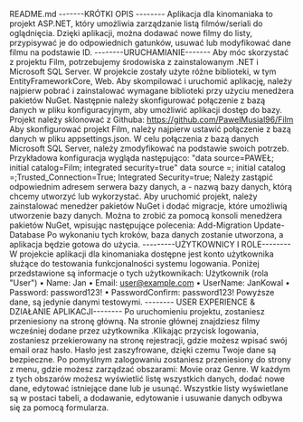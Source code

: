 README.md
-------KRÓTKI OPIS --------
Aplikacja dla kinomaniaka to projekt ASP.NET, który umożliwia zarządzanie listą filmów/seriali do oglądnięcia. Dzięki aplikacji, można dodawać nowe filmy do listy, przypisywać je do odpowiednich gatunków, usuwać lub modyfikować dane filmu na podstawie ID.
--------URUCHAMIANIE-------
Aby móc skorzystać z projektu Film, potrzebujemy środowiska z zainstalowanym .NET i Microsoft SQL Server. W projekcie zostały użyte różne biblioteki, w tym EntityFrameworkCore, Web.
Aby skompilować i uruchomić aplikację, należy najpierw pobrać i zainstalować wymagane biblioteki przy użyciu menedżera pakietów NuGet. Następnie należy skonfigurować połączenie z bazą danych w pliku konfiguracyjnym, aby umożliwić aplikacji dostęp do bazy.
Projekt należy sklonować z Githuba: https://github.com/PawelMusial96/Film
Aby skonfigurować projekt Film, należy najpierw ustawić połączenie z bazą danych w pliku appsettings.json. W celu połączenia z bazą danych Microsoft SQL Server, należy zmodyfikować na podstawie swoich potrzeb. Przykładowa konfiguracja wygląda następująco:
"data source=PAWEŁ; initial catalog=Film; integrated security=true"
data source =; initial catalog =;Trusted_Connection=True; Integrated Security=true; Należy zastąpić odpowiednim adresem serwera bazy danych, a - nazwą bazy danych, którą chcemy utworzyć lub wykorzystać.
Aby uruchomić projekt, należy zainstalować menedżer pakietów NuGet i dodać migracje, które umożliwią utworzenie bazy danych. Można to zrobić za pomocą konsoli menedżera pakietów NuGet, wpisując następujące polecenia:
Add-Migration Update-Database Po wykonaniu tych kroków, baza danych zostanie utworzona, a aplikacja będzie gotowa do użycia.
---------UŻYTKOWNICY I ROLE--------
W projekcie aplikacji dla kinomaniaka dostępne jest konto użytkownika służące do testowania funkcjonalności systemu logowania. Poniżej przedstawione są informacje o tych użytkownikach:
Użytkownik (rola "User") • Name:  Jan • Email: user@example.com • UserName: JanKowal • Password: password123!  • PasswordConfirm: password123!
Powyższe dane, są jedynie danymi testowymi.
-------- USER EXPERIENCE & DZIAŁANIE APLIKACJI--------
Po uruchomieniu projektu, zostaniesz przeniesiony na stronę główną. Na stronie głównej znajdziesz filmy wcześniej dodane przez użytkownika .Klikając przycisk logowania, zostaniesz przekierowany na stronę rejestracji, gdzie możesz wpisać swój email oraz hasło. Hasło jest zaszyfrowane, dzięki czemu Twoje dane są bezpieczne. Po pomyślnym zalogowaniu zostaniesz przeniesiony do strony z menu, gdzie możesz zarządzać obszarami: Movie oraz Genre. W każdym z tych obszarów możesz wyświetlić listę wszystkich danych, dodać nowe dane, edytować istniejące dane lub je usunąć.
Wszystkie listy wyświetlane są w postaci tabeli, a dodawanie, edytowanie i usuwanie danych odbywa się za pomocą formularza.

